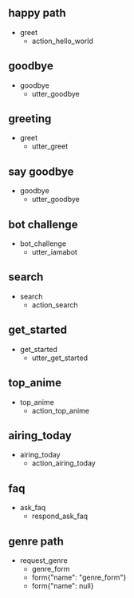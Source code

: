 ## happy path
* greet
  - action_hello_world
 
## goodbye
* goodbye
  - utter_goodbye
  
## greeting
* greet
  - utter_greet

## say goodbye
* goodbye
  - utter_goodbye

## bot challenge
* bot_challenge
  - utter_iamabot

## search 
* search 
  - action_search
  
## get_started
* get_started
  - utter_get_started
 
## top_anime
* top_anime
  - action_top_anime

## airing_today
* airing_today
  - action_airing_today
  
## faq
* ask_faq
  - respond_ask_faq
 
## genre path 
* request_genre
  - genre_form
  - form{"name": "genre_form"}
  - form{"name": null}
 
